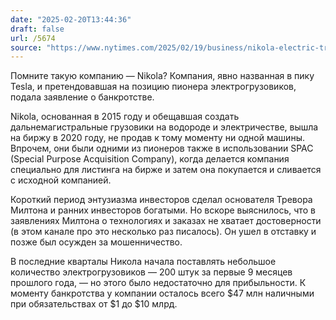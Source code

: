 ```yaml
---
date: "2025-02-20T13:44:36"
draft: false
url: /5674
source: "https://www.nytimes.com/2025/02/19/business/nikola-electric-truck-bankruptcy.html"
---
```


Помните такую компанию — Nikola? Компания, явно названная в пику Tesla, и претендовавшая на позицию пионера электрогрузовиков, подала заявление о банкротстве. 

Nikola, основанная в 2015 году и обещавшая создать дальнемагистральные грузовики на водороде и электричестве, вышла на биржу в 2020 году, не продав к тому моменту ни одной машины. Впрочем, они были одними из пионеров также в использовании SPAC (Special Purpose Acquisition Company), когда делается компания специально для листинга на бирже и затем она покупается и сливается с исходной компанией.

Короткий период энтузиазма инвесторов сделал основателя Тревора Милтона и ранних инвесторов богатыми. Но вскоре выяснилось, что в заявлениях Милтона о технологиях и заказах не хватает достоверности (в этом канале про это несколько раз писалось). Он ушел в отставку и позже был осужден за мошенничество.

В последние кварталы Никола начала поставлять небольшое количество электрогрузовиков — 200 штук за первые 9 месяцев прошлого года, — но этого было недостаточно для прибыльности. К моменту банкротства у компании осталось всего $47 млн наличными при обязательствах от $1 до $10 млрд.